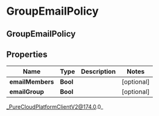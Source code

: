 # GroupEmailPolicy

## GroupEmailPolicy

## Properties

|Name | Type | Description | Notes|
|------------ | ------------- | ------------- | -------------|
| **emailMembers** | **Bool** |  | [optional] |
| **emailGroup** | **Bool** |  | [optional] |



_PureCloudPlatformClientV2@174.0.0_
